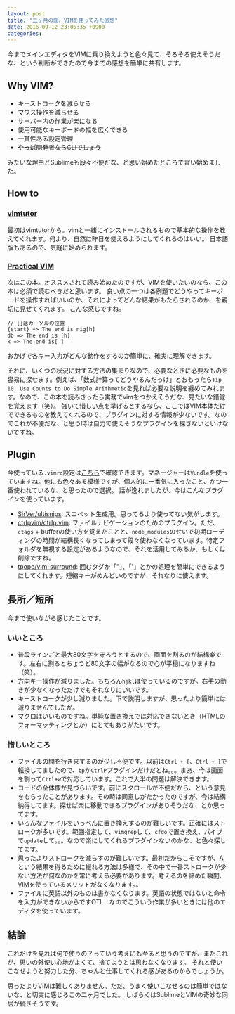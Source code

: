 ```yaml
---
layout: post
title: "二ヶ月の間、VIMを使ってみた感想"
date: 2016-09-12 23:05:35 +0900
categories:
---
```


今までメインエディタをVIMに乗り換えようと色々見て、そろそろ使えそうだな、という判断ができたので今までの感想を簡単に共有します。

## Why VIM?

- キーストロークを減らせる
- マウス操作を減らせる
- サーバー内の作業が楽になる
- 使用可能なキーボードの幅を広くできる
- 一貫性ある設定管理
- ~~やっぱ開発者ならCLIでしょう~~

みたいな理由とSublimeも段々不便だな、と思い始めたところで習い始めました。

## How to

### [vimtutor](http://linuxcommand.org/man_pages/vimtutor1.html)

最初はvimtutorから。vimと一緒にインストールされるもので基本的な操作を教えてくれます。何より、自然に昨日を使えるようにしてくれるのはいい。
日本語版もあるので、気軽に始められます。

### [Practical VIM](https://pragprog.com/book/dnvim2/practical-vim-second-edition)

次はこの本。オススメされて読み始めたのですが、VIMを使いたいのなら、この本は必須で読むべきだと思います。
良い点の一つは各例題でどうやってキーボードを操作すればいいのか、それによってどんな結果がもたらされるのか、を親切に見せてくれます。
こんな感じですね。

```
// []はカーソルの位置
{start} => The end is nig[h]
db => The end is [h]
x => The end is[ ]
```

おかげで各キー入力がどんな動作をするのか簡単に、確実に理解できます。

それに、いくつの状況に対する方法の集まりなので、必要なときに必要なものを容易に探せます。例えば、「数式計算ってどうやるんだっけ」とおもったら`Tip 10. Use Counts to Do Simple Arithmetic`を見れば必要な説明を纏めてみれます。なので、この本を読みきったら実務でvimをつかえそうだな、見たいな錯覚を覚えます（笑）。
強いて惜しい点を挙げるとするなら、ここではVIM本体だけでできるものを教えてくれるので、プラグインに対する情報が少ないです。なのでこれが不便だな、と思う時は自力で使えそうなプラグインを探さないといけないですね。


## Plugin

今使っている`.vimrc`設定は[こちら](https://github.com/riseshia/dotfiles/blob/master/vimrc)で確認できます。マネージャーは`Vundle`を使っていますね。他にも色々ある模様ですが、個人的に一番気に入ったこと、かつ一番使われているな、と思ったので選択。
話が逸れましたが、今はこんなプラグインを使っています。

- [SirVer/ultisnips](https://github.com/SirVer/ultisnips): スニペット生成用。思ってるより使ってない気がします。
- [ctrlpvim/ctrlp.vim](http://ctrlpvim.github.io/ctrlp.vim/): ファイルナビゲーションのためのプラグイン。ただ、`ctags` + bufferの使い方を覚えたことと、`node_modules`のせいで初期ローディングの時間が結構長くなってしまって段々使わなくなっています。特定フォルダを無視する設定があるようなので、それを活用してみるか、もしくは削除ですね。
- [tpope/vim-surround](https://github.com/tpope/vim-surround): 囲むタグか「"」、「'」とかの処理を簡単にできるようにしてくれます。短縮キーがめんどいのですが、それなりに使えます。

## 長所／短所

今まで使いながら感じたことです。

### いいところ

- 普段ラインごと最大80文字を守ろうとするので、画面を割るのが結構楽です。左右に割るとちょうど80文字の幅がなるので心が平穏になりますね（笑）。
- 方向キー操作が減りました。もちろん`hjkl`は使っているのですが。右手の動きが少なくなっただけでもそれなりにいいです。
- キーストロークが少し減りました。下で説明しますが、思ったより簡単には減りませんでしたが。
- マクロはいいものですね。単純な置き換えでは対応できないとき（HTMLのフォーマッティングとか）にとてもありがたいです。

### 惜しいところ

- ファイルの間を行き来するのが少し不便です。以前は`Ctrl + [`、`Ctrl + ]`で転換してましたので、`bp`か`CtrlP`プラグインだけだとね。。。まあ、今は画面を割って`Ctrl+w`で対応しています。これで大半の問題は解決できます。
- コードの全体像が見づらいです。前にスクロールが不便だから、という意見をもらったことがあります。その時は同意しがたかったのですが、今は結構納得してます。探せば楽に移動できるプラグインがありそうだな、とか思ってます。
- いろんなファイルをいっぺんに置き換えするのが難しいです。正確にはストロークが多いです。範囲指定して、`vimgrep`して、`cfdo`で置き換え、パイプで`update`して。。。なので楽にしてくれるプラグインないのかな、と色々探してます。
- 思ったよりストロークを減らすのが難しいです。最初だからこそですが、Aという結果を得るために撮れる方法は多様で、その中で一番ストロークが少ない方法が何なのかを常に考える必要があります。考えるのを諦めた瞬間、VIMを使っているメリットがなくなります。。
- ファイルに英語以外のものは書かなくなります。英語の状態ではないと命令を入力ができないからですOTL　なのでこういう作業が多いときには他のエディタを使っています。

## 結論

これだけを見れば何で使うの？っていう考えにも至ると思うのですが、またこれが、思いの外使い心地がよくて、捨てようとは思わなくなります。
それと使いこなせようと努力した分、ちゃんと仕事してくれる感があるのからでしょうか。

思ったよりVIMは難しくありません。ただ、うまく使いこなせるのは簡単ではないな、と切実に感じるこの二ヶ月でした。
しばらくはSublimeとVIMの奇妙な同居が続きそうです。

